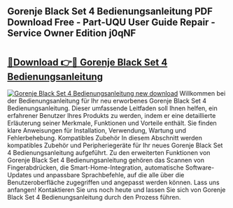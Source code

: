 ## Gorenje Black Set 4 Bedienungsanleitung PDF Download Free - Part-UQU User Guide Repair - Service Owner Edition j0qNF

# <h2><a href="http://df1sdqa.blite.top/?on=Gorenje+Black+Set+4+Bedienungsanleitung">🔗Download 👉🔴 Gorenje Black Set 4 Bedienungsanleitung</a></h2>

[![Gorenje Black Set 4 Bedienungsanleitung new download](https://i.imgur.com/lujVjoI.png)](http://df1sdqa.blite.top/?on=Gorenje+Black+Set+4+Bedienungsanleitung)
Willkommen bei der Bedienungsanleitung für Ihr neu erworbenes Gorenje Black Set 4 Bedienungsanleitung. Dieser umfassende Leitfaden soll Ihnen helfen, ein erfahrener Benutzer Ihres Produkts zu werden, indem er eine detaillierte Erläuterung seiner Merkmale, Funktionen und Vorteile enthält. Sie finden klare Anweisungen für Installation, Verwendung, Wartung und Fehlerbehebung. Kompatibles Zubehör In diesem Abschnitt werden kompatibles Zubehör und Peripheriegeräte für Ihr neues Gorenje Black Set 4 Bedienungsanleitung aufgeführt. Zu den erweiterten Funktionen von Gorenje Black Set 4 Bedienungsanleitung gehören das Scannen von Fingerabdrücken, die Smart-Home-Integration, automatische Software-Updates und anpassbare Sprachbefehle, auf die alle über die Benutzeroberfläche zugegriffen und angepasst werden können. Lass uns anfangen! Kontaktieren Sie uns noch heute und lassen Sie sich von Gorenje Black Set 4 Bedienungsanleitung durch den Prozess führen.
